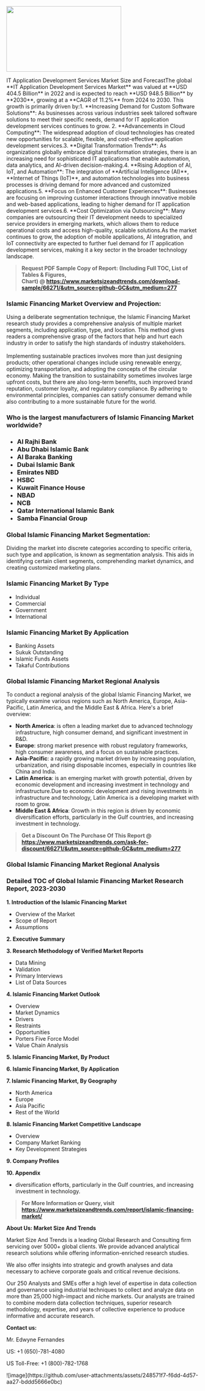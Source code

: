 <p><img class="alignnone size-medium wp-image-20088" src="https://ffe5etoiles.com/wp-content/uploads/2024/12/MST1-300x171.png" alt="" width="300" height="171" /></p>IT Application Development Services Market Size and ForecastThe global **IT Application Development Services Market** was valued at **USD 404.5 Billion** in 2022 and is expected to reach **USD 948.5 Billion** by **2030**, growing at a **CAGR of 11.2%** from 2024 to 2030. This growth is primarily driven by:1. **Increasing Demand for Custom Software Solutions**: As businesses across various industries seek tailored software solutions to meet their specific needs, demand for IT application development services continues to grow.  2. **Advancements in Cloud Computing**: The widespread adoption of cloud technologies has created new opportunities for scalable, flexible, and cost-effective application development services.3. **Digital Transformation Trends**: As organizations globally embrace digital transformation strategies, there is an increasing need for sophisticated IT applications that enable automation, data analytics, and AI-driven decision-making.4. **Rising Adoption of AI, IoT, and Automation**: The integration of **Artificial Intelligence (AI)**, **Internet of Things (IoT)**, and automation technologies into business processes is driving demand for more advanced and customized applications.5. **Focus on Enhanced Customer Experiences**: Businesses are focusing on improving customer interactions through innovative mobile and web-based applications, leading to higher demand for IT application development services.6. **Cost Optimization via Outsourcing**: Many companies are outsourcing their IT development needs to specialized service providers in emerging markets, which allows them to reduce operational costs and access high-quality, scalable solutions.As the market continues to grow, the adoption of mobile applications, AI integration, and IoT connectivity are expected to further fuel demand for IT application development services, making it a key sector in the broader technology landscape.</p><blockquote id="" class=""><strong>Request PDF Sample Copy of Report: (Including Full TOC, List of Tables &amp; Figures, Chart)&nbsp;@&nbsp;<strong><a href="https://www.marketsizeandtrends.com/download-sample/66271/&utm_source=github-GC&utm_medium=277" target="_blank">https://www.marketsizeandtrends.com/download-sample/66271/&utm_source=github-GC&utm_medium=277</a></strong></strong></blockquote><h3 id="" class="">Islamic Financing Market&nbsp;Overview and Projection:</h3><p id="" class="">Using a deliberate segmentation technique, the Islamic Financing Market research study provides a comprehensive analysis of multiple market segments, including application, type, and location. This method gives readers a comprehensive grasp of the factors that help and hurt each industry in order to satisfy the high standards of industry stakeholders. <br /> <br />Implementing sustainable practices involves more than just designing products; other operational changes include using renewable energy, optimizing transportation, and adopting the concepts of the circular economy. Making the transition to sustainability sometimes involves large upfront costs, but there are also long-term benefits, such improved brand reputation, customer loyalty, and regulatory compliance. By adhering to environmental principles, companies can satisfy consumer demand while also contributing to a more sustainable future for the world.</p><h3 id="" class="">Who is the largest manufacturers of&nbsp;Islamic Financing Market worldwide?</h3><h3 class=""><p><ul><li>Al Rajhi Bank </li><li> Abu Dhabi Islamic Bank </li><li> Al Baraka Banking </li><li> Dubai Islamic Bank </li><li> Emirates NBD </li><li> HSBC </li><li> Kuwait Finance House </li><li> NBAD </li><li> NCB </li><li> Qatar International Islamic Bank </li><li> Samba Financial Group</li></ul></p></h3><h3 id="" class="">Global&nbsp;Islamic Financing Market Segmentation:</h3><p id="" class="">Dividing the market into discrete categories according to specific criteria, such type and application, is known as segmentation analysis. This aids in identifying certain client segments, comprehending market dynamics, and creating customized marketing plans.</p><h3 id="" class="">Islamic Financing Market&nbsp;By Type</h3><p><p><ul><li>Individual </li><li> Commercial </li><li> Government </li><li> International</p></li></ul></p></p><h3 id="" class="">Islamic Financing Market&nbsp;By Application</h3><p class=""><p><ul><li>Banking Assets </li><li> Sukuk Outstanding </li><li> Islamic Funds Assets </li><li> Takaful Contributions</li></ul></p></p><h3 id="" class="">Global Islamic Financing Market Regional Analysis</h3><p id="" class="">To conduct a regional analysis of the global Islamic Financing Market, we typically examine various regions such as North America, Europe, Asia-Pacific, Latin America, and the Middle East &amp; Africa. Here's a brief overview:</p><ul><li><strong>North America</strong>: is often a leading market due to advanced technology infrastructure, high consumer demand, and significant investment in R&amp;D.</li><li><strong>Europe</strong>: strong market presence with robust regulatory frameworks, high consumer awareness, and a focus on sustainable practices.</li><li><strong>Asia-Pacific</strong>: a rapidly growing market driven by increasing population, urbanization, and rising disposable incomes, especially in countries like China and India.</li><li><strong>Latin America</strong>: is an emerging market with growth potential, driven by economic development and increasing investment in technology and infrastructure.Due to economic development and rising investments in infrastructure and technology, Latin America is a developing market with room to grow.</li><li><strong>Middle East &amp; Africa</strong>: Growth in this region is driven by economic diversification efforts, particularly in the Gulf countries, and increasing investment in technology.</li></ul><blockquote id="" class=""><strong>Get a Discount On The Purchase Of This Report @ <strong><a href="https://www.marketsizeandtrends.com/ask-for-discount/66271/&utm_source=github-GC&utm_medium=277" target="_blank">https://www.marketsizeandtrends.com/ask-for-discount/66271/&utm_source=github-GC&utm_medium=277</a></strong></strong></blockquote><h3 id="" class="">Global Islamic Financing Market Regional Analysis</h3><h3 id="" class="">Detailed TOC of Global Islamic Financing Market Research Report, 2023-2030</h3><p id="" class=""><strong>1. Introduction of the Islamic Financing Market</strong></p><ul><li>Overview of the Market</li><li>Scope of Report</li><li>Assumptions</li></ul><p id="" class=""><strong>2. Executive Summary</strong></p><p id="" class=""><strong>3. Research Methodology of Verified Market Reports</strong></p><ul><li>Data Mining</li><li>Validation</li><li>Primary Interviews</li><li>List of Data Sources</li></ul><p id="" class=""><strong>4. Islamic Financing Market Outlook</strong></p><ul><li>Overview</li><li>Market Dynamics</li><li>Drivers</li><li>Restraints</li><li>Opportunities</li><li>Porters Five Force Model</li><li>Value Chain Analysis</li></ul><p id="" class=""><strong>5. Islamic Financing Market, By Product</strong></p><p id="" class=""><strong>6. Islamic Financing Market, By Application</strong></p><p id="" class=""><strong>7. Islamic Financing Market, By Geography</strong></p><ul><li>North America</li><li>Europe</li><li>Asia Pacific</li><li>Rest of the World</li></ul><p id="" class=""><strong>8. Islamic Financing Market Competitive Landscape</strong></p><ul><li>Overview</li><li>Company Market Ranking</li><li>Key Development Strategies</li></ul><p id="" class=""><strong>9. Company Profiles</strong></p><p id="" class=""><strong>10. Appendix</strong></p><ul><li>diversification efforts, particularly in the Gulf countries, and increasing investment in technology.</li></ul><blockquote id="" class=""><strong>For More Information or Query, visit <strong><strong><a href="https://www.marketsizeandtrends.com/report/islamic-financing-market/" target="_blank">https://www.marketsizeandtrends.com/report/islamic-financing-market/</a></strong></strong></strong></blockquote><p id="" class=""><strong>About Us: Market Size And Trends</strong></p><p id="" class="">Market Size And Trends is a leading Global Research and Consulting firm servicing over 5000+ global clients. We provide advanced analytical research solutions while offering information-enriched research studies.</p><p id="" class="">We also offer insights into strategic and growth analyses and data necessary to achieve corporate goals and critical revenue decisions.</p><p id="" class="">Our 250 Analysts and SMEs offer a high level of expertise in data collection and governance using industrial techniques to collect and analyze data on more than 25,000 high-impact and niche markets. Our analysts are trained to combine modern data collection techniques, superior research methodology, expertise, and years of collective experience to produce informative and accurate research.</p><p id="" class=""><strong>Contact us:</strong></p><p id="" class="">Mr. Edwyne Fernandes</p><p id="" class="">US: +1 (650)-781-4080</p><p id="" class="">US Toll-Free: +1 (800)-782-1768</p>
![image](https://github.com/user-attachments/assets/248571f7-f6dd-4d57-aa27-bddd5666e0bc)
